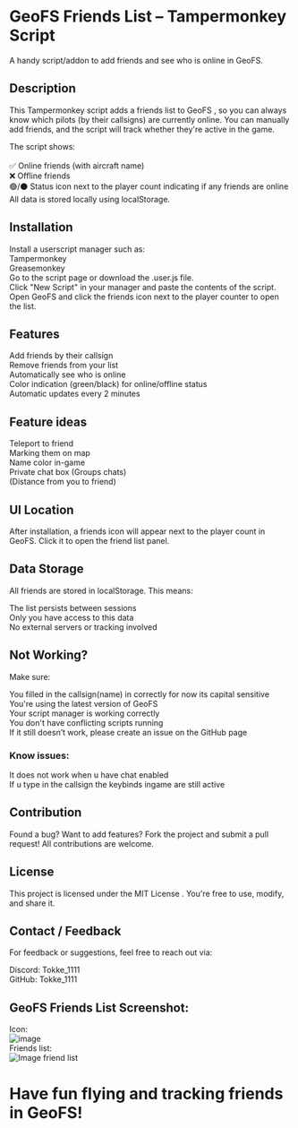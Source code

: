 # GeoFS Friends List – Tampermonkey Script<br/>
A handy script/addon to add friends and see who is online in GeoFS. <br/>

## Description<br/>
This Tampermonkey script adds a friends list to GeoFS , so you can always know which pilots (by their callsigns) are currently online. You can manually add friends, and the script will track whether they're active in the game.<br/>

The script shows:<br/>
<br/>
✅ Online friends (with aircraft name)<br/>
❌ Offline friends<br/>
🟢/⚫ Status icon next to the player count indicating if any friends are online<br/>
All data is stored locally using localStorage.<br/>

## Installation<br/>
Install a userscript manager such as:<br/>
Tampermonkey<br/>
Greasemonkey<br/>
Go to the script page or download the .user.js file.<br/>
Click "New Script" in your manager and paste the contents of the script.<br/>
Open GeoFS and click the friends icon next to the player counter to open the list.<br/>

## Features<br/>
Add friends by their callsign<br/>
Remove friends from your list<br/>
Automatically see who is online<br/>
Color indication (green/black) for online/offline status<br/>
Automatic updates every 2 minutes<br/>

## Feature ideas<br/>
Teleport to friend<br/>
Marking them on map<br/>
Name color in-game<br/>
Private chat box (Groups chats)<br/>
(Distance from you to friend)<br/>


## UI Location<br/>
After installation, a friends icon will appear next to the player count in GeoFS. Click it to open the friend list panel.<br/>

## Data Storage<br/>
All friends are stored in localStorage. This means:<br/>

The list persists between sessions<br/>
Only you have access to this data<br/>
No external servers or tracking involved<br/>

## Not Working?<br/>
Make sure:<br/>

You filled in the callsign(name) in correctly for now its capital sensitive<br/>
You're using the latest version of GeoFS<br/>
Your script manager is working correctly<br/>
You don't have conflicting scripts running<br/>
If it still doesn’t work, please create an issue on the GitHub page<br/>

### Know issues:<br/>
It does not work when u have chat enabled<br/>
If u type in the callsign the keybinds ingame are still active<br/>

## Contribution<br/>
Found a bug? Want to add features? Fork the project and submit a pull request! All contributions are welcome.<br/>

## License<br/>
This project is licensed under the MIT License . You're free to use, modify, and share it.<br/>

## Contact / Feedback<br/>
For feedback or suggestions, feel free to reach out via:<br/>

Discord: Tokke_1111<br/>
GitHub: Tokke_1111<br/>

## GeoFS Friends List Screenshot:<br/>
Icon:<br/>
![image](https://github.com/user-attachments/assets/fb122e19-7b32-4231-9081-b9b669a1b192)<br/>
Friends list:<br/>
![Image friend list](https://github.com/user-attachments/assets/261ddc5a-d633-43a9-95e1-d9d7169b010c)<br/>

# Have fun flying and tracking friends in GeoFS!<br/>
